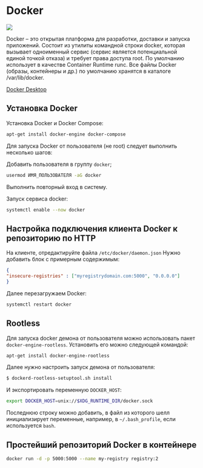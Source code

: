 # Docker

![](https://1000logos.net/wp-content/uploads/2021/11/Docker-Logo-2015.png)

Docker – это открытая платформа для разработки, доставки и запуска приложений. Состоит из утилиты командной строки docker, которая вызывает одноименный сервис (сервис является потенциальной единой точкой отказа) и требует права доступа root. По умолчанию использует в качестве Container Runtime runc. Все файлы Docker (образы, контейнеры и др.) по умолчанию хранятся в каталоге /var/lib/docker.

[Docker Desktop](docker-desktop)

## Установка Docker

Установка Docker и Docker Compose:
```bash
apt-get install docker-engine docker-compose
```

Для запуска Docker от пользователя (не root) следует выполнить несколько шагов:

Добавить пользователя в группу `docker`;
```bash
usermod ИМЯ_ПОЛЬЗОВАТЕЛЯ -aG docker
```

Выполнить повторный вход в систему.

Запуск сервиса docker:
```bash
systemctl enable --now docker
```

## Настройка подключения клиента Docker к репозиторию по HTTP

На клиенте, отредактируйте файла `/etc/docker/daemon.json` Нужно добавить блок с примерным содержимым:

```json
{
"insecure-registries" : ["myregistrydomain.com:5000", "0.0.0.0"]
}

```

Далее перезагружаем Docker:
```bash
systemctl restart docker
```

## Rootless

Для запуска docker демона от пользователя можно использовать пакет `docker-engine-rootless`. Установить его можно следующей командой:
```bash
apt-get install docker-engine-rootless
```
Далее нужно настроить запуск демона от пользователя:
```bash
$ dockerd-rootless-setuptool.sh install
```
И экcпортировать переменную `DOCKER_HOST`:
```bash
export DOCKER_HOST=unix://$XDG_RUNTIME_DIR/docker.sock
```
Последнюю строку можно добавить, в файл из которого шелл инициализирует переменные, например, в `~/.bash_profile`, если используется `bash`. 


## Простейший репозиторий Docker в контейнере

```bash
docker run -d -p 5000:5000 --name my-registry registry:2
```